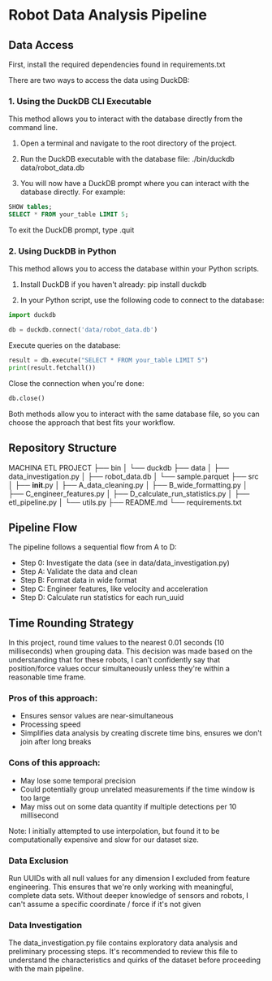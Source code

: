 # Robot Data Analysis Pipeline

## Data Access

First, install the required dependencies found in requirements.txt

There are two ways to access the data using DuckDB:

### 1. Using the DuckDB CLI Executable

This method allows you to interact with the database directly from the command line.

1. Open a terminal and navigate to the root directory of the project.

2. Run the DuckDB executable with the database file:
./bin/duckdb data/robot_data.db
3. You will now have a DuckDB prompt where you can interact with the database directly. For example:
```sql
SHOW tables;
SELECT * FROM your_table LIMIT 5;
```

To exit the DuckDB prompt, type .quit

### 2. Using DuckDB in Python
This method allows you to access the database within your Python scripts.

1. Install DuckDB if you haven't already:
pip install duckdb

2. In your Python script, use the following code to connect to the database:
```python
import duckdb

db = duckdb.connect('data/robot_data.db')
```
Execute queries on the database:
```python
result = db.execute("SELECT * FROM your_table LIMIT 5")
print(result.fetchall())
```
Close the connection when you're done:
```python
db.close()
```

Both methods allow you to interact with the same database file, so you can choose the approach that best fits your workflow.
## Repository Structure
MACHINA ETL PROJECT
├── bin
│   └── duckdb
├── data
│   ├── data_investigation.py
│   ├── robot_data.db
│   └── sample.parquet
├── src
│   ├── __init__.py
│   ├── A_data_cleaning.py
│   ├── B_wide_formatting.py
│   ├── C_engineer_features.py
│   ├── D_calculate_run_statistics.py
│   ├── etl_pipeline.py
│   └── utils.py
├── README.md
└── requirements.txt
## Pipeline Flow
The pipeline follows a sequential flow from A to D:

- Step 0: Investigate the data (see in data/data_investigation.py)
- Step A: Validate the data and clean
- Step B: Format data in wide format
- Step C: Engineer features, like velocity and acceleration
- Step D: Calculate run statistics for each run_uuid

## Time Rounding Strategy
In this project, round time values to the nearest 0.01 seconds (10 milliseconds) when grouping data. This decision was made based on the understanding that for these robots, I can't confidently say that position/force values occur simultaneously unless they're within a reasonable time frame.

### Pros of this approach:
- Ensures sensor values are near-simultaneous
- Processing speed
- Simplifies data analysis by creating discrete time bins, ensures we don't join after long breaks

### Cons of this approach:
- May lose some temporal precision
- Could potentially group unrelated measurements if the time window is too large
- May miss out on some data quantity if multiple detections per 10 millisecond

Note: I initially attempted to use interpolation, but found it to be computationally expensive and slow for our dataset size.

### Data Exclusion
Run UUIDs with all null values for any dimension I excluded from feature engineering. This ensures that we're only working with meaningful, complete data sets. Without deeper knowledge of sensors and robots, I can't assume a specific coordinate / force if it's not given

### Data Investigation
The data_investigation.py file contains exploratory data analysis and preliminary processing steps. It's recommended to review this file to understand the characteristics and quirks of the dataset before proceeding with the main pipeline.